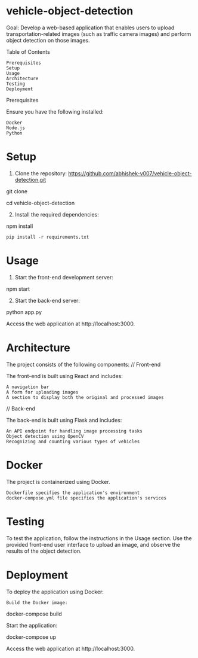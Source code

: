 # vehicle-object-detection
Goal: Develop a web-based application that enables users to upload transportation-related images (such as traffic camera images) and perform object detection on those images.

Table of Contents

    Prerequisites
    Setup
    Usage
    Architecture
    Testing
    Deployment

Prerequisites

Ensure you have the following installed:

    Docker
    Node.js
    Python

# Setup

1. Clone the repository: https://github.com/abhishek-v007/vehicle-object-detection.git

git clone 

cd vehicle-object-detection

2. Install the required dependencies:

npm install

    pip install -r requirements.txt

# Usage

1. Start the front-end development server:

npm start

2. Start the back-end server:

python app.py

Access the web application at http://localhost:3000.

# Architecture

The project consists of the following components:
// Front-end

The front-end is built using React and includes:

    A navigation bar
    A form for uploading images
    A section to display both the original and processed images

// Back-end

The back-end is built using Flask and includes:

    An API endpoint for handling image processing tasks
    Object detection using OpenCV
    Recognizing and counting various types of vehicles

# Docker

The project is containerized using Docker.

    Dockerfile specifies the application's environment
    docker-compose.yml file specifies the application's services

# Testing

To test the application, follow the instructions in the Usage section. Use the provided front-end user interface to upload an image, and observe the results of the object detection.

# Deployment

To deploy the application using Docker:

    Build the Docker image:

docker-compose build

Start the application:

docker-compose up

Access the web application at http://localhost:3000.
